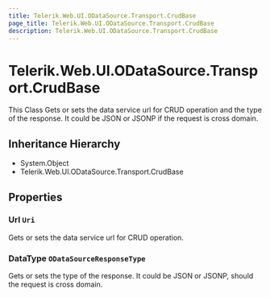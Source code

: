```yaml
---
title: Telerik.Web.UI.ODataSource.Transport.CrudBase
page_title: Telerik.Web.UI.ODataSource.Transport.CrudBase
description: Telerik.Web.UI.ODataSource.Transport.CrudBase
---
```


# Telerik.Web.UI.ODataSource.Transport.CrudBase

This Class Gets or sets the data service url for CRUD operation and 
            the type of the response. It could be JSON or
            JSONP if the request is cross domain.

## Inheritance Hierarchy

* System.Object
* Telerik.Web.UI.ODataSource.Transport.CrudBase

## Properties

###  Url `Uri`

Gets or sets the data service url for CRUD operation.

###  DataType `ODataSourceResponseType`

Gets or sets the type of the response. It could be JSON
            or JSONP, should the request is cross domain.

